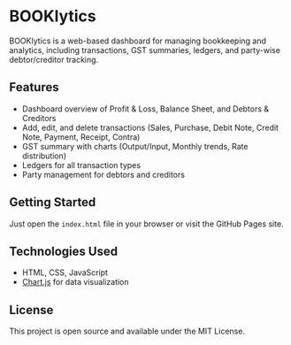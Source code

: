 # BOOKlytics

BOOKlytics is a web-based dashboard for managing bookkeeping and analytics, including transactions, GST summaries, ledgers, and party-wise debtor/creditor tracking.

## Features

- Dashboard overview of Profit & Loss, Balance Sheet, and Debtors & Creditors
- Add, edit, and delete transactions (Sales, Purchase, Debit Note, Credit Note, Payment, Receipt, Contra)
- GST summary with charts (Output/Input, Monthly trends, Rate distribution)
- Ledgers for all transaction types
- Party management for debtors and creditors

## Getting Started

Just open the `index.html` file in your browser or visit the GitHub Pages site.

## Technologies Used

- HTML, CSS, JavaScript
- [Chart.js](https://www.chartjs.org/) for data visualization

## License

This project is open source and available under the MIT License.
